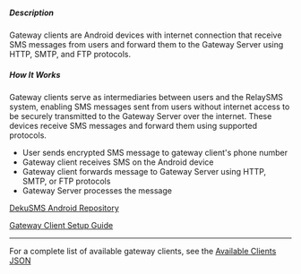 ##### Description

Gateway clients are Android devices with internet connection that receive SMS messages from users and forward them to the Gateway Server using HTTP, SMTP, and FTP protocols.

##### How It Works

Gateway clients serve as intermediaries between users and the RelaySMS system, enabling SMS messages sent from users without internet access to be securely transmitted to the Gateway Server over the internet. These devices receive SMS messages and forward them using supported protocols.

- User sends encrypted SMS message to gateway client's phone number
- Gateway client receives SMS on the Android device
- Gateway client forwards message to Gateway Server using HTTP, SMTP, or FTP protocols
- Gateway Server processes the message

[DekuSMS Android Repository](https://github.com/dekusms/DekuSMS-Android)

[Gateway Client Setup Guide](https://docs.smswithoutborders.com/docs/Gateway%20Clients%20Guide/GatewayClientsGuide)

---

For a complete list of available gateway clients, see the [Available Clients JSON](https://gatewayserver.smswithoutborders.com/v3/clients)
